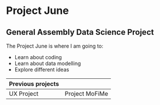 # **Project June**
## General Assembly Data Science Project
The Project June is where I am going to:

* Learn about coding
* Learn about data modelling
* Explore different ideas

|Previous projects||
|-----------------|---------------|
|UX Project|Project MoFiMe|

